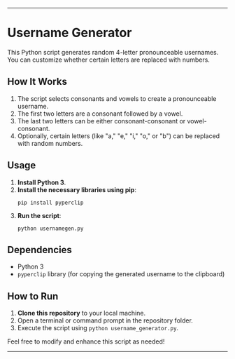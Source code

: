 

---

# Username Generator

This Python script generates random 4-letter pronounceable usernames. You can customize whether certain letters are replaced with numbers.

## How It Works

1. The script selects consonants and vowels to create a pronounceable username.
2. The first two letters are a consonant followed by a vowel.
3. The last two letters can be either consonant-consonant or vowel-consonant.
4. Optionally, certain letters (like "a," "e," "i," "o," or "b") can be replaced with random numbers.

## Usage

1. **Install Python 3**.
2. **Install the necessary libraries using pip**:
    ```
    pip install pyperclip
    ```
3. **Run the script**:
    ```
    python usernamegen.py
    ```

## Dependencies

- Python 3
- `pyperclip` library (for copying the generated username to the clipboard)

## How to Run

1. **Clone this repository** to your local machine.
2. Open a terminal or command prompt in the repository folder.
3. Execute the script using `python username_generator.py`.

Feel free to modify and enhance this script as needed!

---
